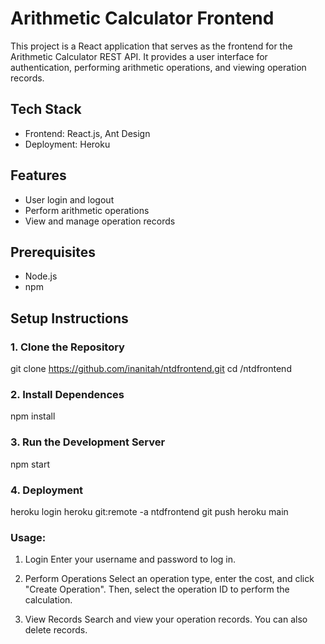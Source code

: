 
# Arithmetic Calculator Frontend

This project is a React application that serves as the frontend for the Arithmetic Calculator REST API. It provides a user interface for authentication, performing arithmetic operations, and viewing operation records.

## Tech Stack
- Frontend: React.js, Ant Design
- Deployment: Heroku

## Features
- User login and logout
- Perform arithmetic operations
- View and manage operation records

## Prerequisites
- Node.js
- npm

## Setup Instructions

### 1. Clone the Repository
git clone https://github.com/inanitah/ntdfrontend.git
cd <repository-directory>/ntdfrontend

### 2. Install Dependences
npm install

### 3. Run the Development Server
npm start

### 4. Deployment
heroku login
heroku git:remote -a ntdfrontend
git push heroku main

### Usage:
1. Login
Enter your username and password to log in.

2. Perform Operations
Select an operation type, enter the cost, and click "Create Operation". Then, select the operation ID to perform the calculation.

3. View Records
Search and view your operation records. You can also delete records.



